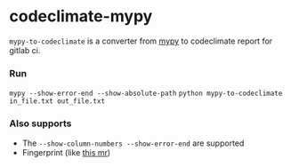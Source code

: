 # codeclimate-mypy

`mypy-to-codeclimate` is a converter from [mypy](https://github.com/python/mypy) to codeclimate report for gitlab ci.

### Run

`mypy --show-error-end --show-absolute-path`
`python mypy-to-codeclimate in_file.txt out_file.txt`


### Also supports
- The `--show-column-numbers --show-error-end` are supported
- Fingerprint (like [this mr](https://gitlab.com/ErezAmihud/pyright-to-gitlab-ci/-/merge_requests/2))


